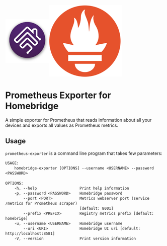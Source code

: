<p style="display: flex; align-items: center; align-content: center">
  <a href="https://homebridge.io"><img src="https://raw.githubusercontent.com/homebridge/branding/master/logos/homebridge-color-round-stylized.png" height="140"></a>
  <a href="//prometheus.io" target="_blank"><img alt="Prometheus" src="https://raw.githubusercontent.com/prometheus/prometheus/main/documentation/images/prometheus-logo.svg"></a><br>
</p>

# Prometheus Exporter for Homebridge
A simple exporter for Prometheus that reads information about all your devices and exports all values as Prometheus metrics.

## Usage
`prometheus-exporter` is a command line program that takes few parameters:

```text
USAGE:
    homebridge-exporter [OPTIONS] --username <USERNAME> --password <PASSWORD>

OPTIONS:
    -h, --help                   Print help information
    -p, --password <PASSWORD>    Homebridge password
        --port <PORT>            Metrics webserver port (service /metrics for Prometheus scraper)
                                 [default: 8001]
        --prefix <PREFIX>        Registry metrics prefix [default: homebrige]
    -u, --username <USERNAME>    Homebridge username
        --uri <URI>              Homebridge UI uri [default: http://localhost:8581]
    -V, --version                Print version information
```

